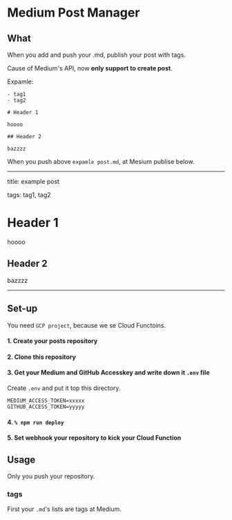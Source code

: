 # Medium Post Manager

## What

When you add and push your .md, publish your post with tags.

Cause of Medium's API, now **only support to create post**.

Expamle:

```
- tag1
- tag2

# Header 1

hoooo

## Header 2

bazzzz

```

When you push above `expamle post.md`, at Mesium publise below.

---

title: example post

tags: tag1, tag2

<h1>Header 1</h1>

<p>hoooo</p>

<h2>Header 2</h2>

<p>bazzzz</p>

---

## Set-up

You need `GCP project`, because we se Cloud Functoins.

#### 1. Create your posts repository

#### 2. Clone this repository

#### 3. Get your Medium and GitHub Accesskey and write down it `.env` file

Create `.env` and put it top this directory.

```
MEDIUM_ACCESS_TOKEN=xxxxx
GITHUB_ACCESS_TOKEN=yyyyy

```

#### 4. `% npm run deploy`

#### 5. Set webhook your repository to kick your Cloud Function

## Usage

Only you push your repository.

### tags

First your `.md`'s lists are tags at Medium.
